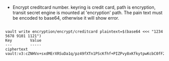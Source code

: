 
- Encrypt creditcard number. keyring is credit card, path is encryption, transit secret engine is mounted at 'encryption' path. The pain text must be encoded to base64, otherwise it will show error. 
```

vault write encryption/encrypt/creditcard plaintext=$(base64 <<< "1234 5678 9101 1121") 
Key        Value 
---        ----- 
ciphertext vault:v3:cZNHVx+sxdMErXRSuDa1q/pz49fXTn1PScKfhf+PIZPvy8xKfkytpwKcbC0fF2U=
```
